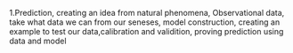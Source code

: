 1.Prediction, creating an idea from natural phenomena, Observational data, take what data we can from our seneses, model construction, creating an example to test our data,calibration and validition, proving prediction using data and model
